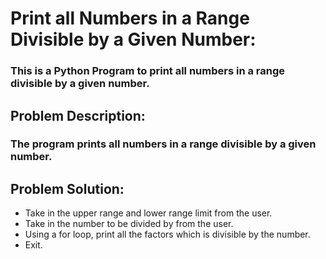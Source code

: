 # Print all Numbers in a Range Divisible by a Given Number:
### This is a Python Program to print all numbers in a range divisible by a given number.

## Problem Description:
### The program prints all numbers in a range divisible by a given number.

## Problem Solution:
- Take in the upper range and lower range limit from the user.
- Take in the number to be divided by from the user.
- Using a for loop, print all the factors which is divisible by the number.
- Exit.

